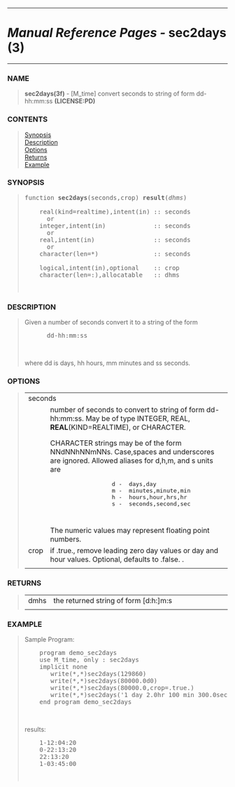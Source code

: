 <?
<body>
  <a name="top" id="top"></a>
  <div id="Container">
    <div id="Content">
      <div class="c49">
        <hr />
        <h1><i>Manual Reference Pages -</i> sec2days (3)</h1>
        <hr />
      </div><a name="0"></a>
      <h3><a name="0">NAME</a></h3>
      <blockquote>
        <b>sec2days(3f)</b> - [M_time] convert seconds to string of form dd-hh:mm:ss <b>(LICENSE:PD)</b>
      </blockquote><a name="contents" id="contents"></a>
      <h3>CONTENTS</h3>
      <blockquote>
        <a href="#1">Synopsis</a><br />
        <a href="#2">Description</a><br />
        <a href="#3">Options</a><br />
        <a href="#4">Returns</a><br />
        <a href="#5">Example</a><br />
      </blockquote><a name="8"></a>
      <h3><a name="8">SYNOPSIS</a></h3>
      <blockquote>
        <pre>
function <b>sec2days</b>(seconds,crop) <b>result</b>(<i>dhms</i>)
<br />    real(kind=realtime),intent(in) :: seconds
      or
    integer,intent(in)             :: seconds
      or
    real,intent(in)                :: seconds
      or
    character(len=*)               :: seconds
<br />    logical,intent(in),optional    :: crop
    character(len=:),allocatable   :: dhms
<br />
</pre>
      </blockquote><a name="2"></a>
      <h3><a name="2">DESCRIPTION</a></h3>
      <blockquote>
        Given a number of seconds convert it to a string of the form
        <pre>
      dd-hh:mm:ss
<br />
</pre>where dd is days, hh hours, mm minutes and ss seconds.
      </blockquote><a name="3"></a>
      <h3><a name="3">OPTIONS</a></h3>
      <blockquote>
        <table cellpadding="3">
          <tr valign="top">
            <td class="c50" colspan="2">seconds</td>
          </tr>
          <tr valign="top">
            <td width="6%"></td>
            <td>
              number of seconds to convert to string of form dd-hh:mm:ss. May be of type INTEGER, REAL, <b>REAL</b>(KIND=REALTIME), or CHARACTER.
              <p>CHARACTER strings may be of the form NNdNNhNNmNNs. Case,spaces and underscores are ignored. Allowed aliases for d,h,m, and s units are</p>
              <pre>
                  d -  days,day
                  m -  minutes,minute,min
                  h -  hours,hour,hrs,hr
                  s -  seconds,second,sec
<br />
</pre>The numeric values may represent floating point numbers.
            </td>
          </tr>
          <tr valign="top">
            <td class="c50" width="6%" nowrap="nowrap">crop</td>
            <td valign="bottom">if .true., remove leading zero day values or day and hour values. Optional, defaults to .false. .</td>
          </tr>
          <tr>
            <td></td>
          </tr>
        </table>
      </blockquote><a name="4"></a>
      <h3><a name="4">RETURNS</a></h3>
      <blockquote>
        <table cellpadding="3">
          <tr valign="top">
            <td class="c50" width="6%" nowrap="nowrap">dmhs</td>
            <td valign="bottom">the returned string of form [d:h:]m:s</td>
          </tr>
          <tr>
            <td></td>
          </tr>
        </table>
      </blockquote><a name="5"></a>
      <h3><a name="5">EXAMPLE</a></h3>
      <blockquote>
        Sample Program:
        <pre>
    program demo_sec2days
    use M_time, only : sec2days
    implicit none
       write(*,*)sec2days(129860)
       write(*,*)sec2days(80000.0d0)
       write(*,*)sec2days(80000.0,crop=.true.)
       write(*,*)sec2days('1 day 2.0hr 100 min 300.0seconds')
    end program demo_sec2days
<br />
</pre>results:
        <pre>
    1-12:04:20
    0-22:13:20
    22:13:20
    1-03:45:00
<br />
</pre>
      </blockquote><a name="6"></a>
    </div>
  </div>
</body>
